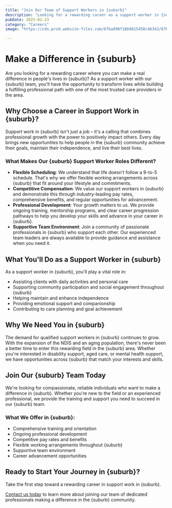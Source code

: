 ```yaml
---
title: "Join Our Team of Support Workers in {suburb}"
description: "Looking for a rewarding career as a support worker in {suburb}? Join our team and make a real difference in people's lives throughout the {suburb} community."
pubDate: 2025-02-23
category: "Careers"
image: "https://cdn.prod.website-files.com/67ba898f18b9815458c46343/67baad9bd87ba750e0be84ae_Screenshot%202025-02-23%20at%204.08.45%E2%80%AFpm.webp"

---
```


# Make a Difference in {suburb}

Are you looking for a rewarding career where you can make a real difference in people's lives in {suburb}? As a support worker with our {suburb} team, you'll have the opportunity to transform lives while building a fulfilling professional path with one of the most trusted care providers in the area.

## Why Choose a Career in Support Work in {suburb}?

Support work in {suburb} isn't just a job – it's a calling that combines professional growth with the power to positively impact others. Every day brings new opportunities to help people in the {suburb} community achieve their goals, maintain their independence, and live their best lives.

### What Makes Our {suburb} Support Worker Roles Different?

- **Flexible Scheduling**: We understand that life doesn't follow a 9-to-5 schedule. That's why we offer flexible working arrangements across {suburb} that fit around your lifestyle and commitments.
- **Competitive Compensation**: We value our support workers in {suburb} and demonstrate this through industry-leading pay rates, comprehensive benefits, and regular opportunities for advancement.
- **Professional Development**: Your growth matters to us. We provide ongoing training, mentorship programs, and clear career progression pathways to help you develop your skills and advance in your career in {suburb}.
- **Supportive Team Environment**: Join a community of passionate professionals in {suburb} who support each other. Our experienced team leaders are always available to provide guidance and assistance when you need it.

## What You'll Do as a Support Worker in {suburb}

As a support worker in {suburb}, you'll play a vital role in:

- Assisting clients with daily activities and personal care
- Supporting community participation and social engagement throughout {suburb}
- Helping maintain and enhance independence
- Providing emotional support and companionship
- Contributing to care planning and goal achievement

## Why We Need You in {suburb}

The demand for qualified support workers in {suburb} continues to grow. With the expansion of the NDIS and an aging population, there's never been a better time to enter this rewarding field in the {suburb} area. Whether you're interested in disability support, aged care, or mental health support, we have opportunities across {suburb} that match your interests and skills.

## Join Our {suburb} Team Today

We're looking for compassionate, reliable individuals who want to make a difference in {suburb}. Whether you're new to the field or an experienced professional, we provide the training and support you need to succeed in our {suburb} team.

### What We Offer in {suburb}:

- Comprehensive training and orientation
- Ongoing professional development
- Competitive pay rates and benefits
- Flexible working arrangements throughout {suburb}
- Supportive team environment
- Career advancement opportunities

## Ready to Start Your Journey in {suburb}?

Take the first step toward a rewarding career in support work in {suburb}. 

[Contact us today](/contact) to learn more about joining our team of dedicated professionals making a difference in the {suburb} community.

‍
